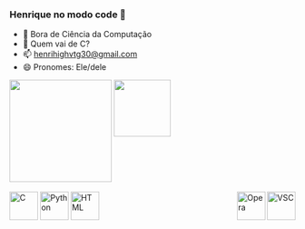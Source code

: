 

### Henrique no modo code 👋

- 👀 Bora de Ciência da Computação
- 🌱 Quem vai de C?
- 📫 henrihighvtg30@gmail.com
- 😄 Pronomes: Ele/dele




<div>
  <img align="center" height="180cm" src="https://github-readme-stats.vercel.app/api?username=ohenriqueeduardo&show_icons=true&theme=dracula">
  <img align="top" height="100cm" src="https://github-readme-stats.vercel.app/api/top-langs/?username=ohenriqueeduardo&layout=donut&theme=dracula"/">
</div>


<div style="display: inline_block"><br>
  <img align="center" alt="C" height="50" widht="50" img src="https://cdn.jsdelivr.net/gh/devicons/devicon@latest/icons/c/c-original.svg" />
  <img align="center" alt="Python" height="50" widht="50" img src="https://cdn.jsdelivr.net/gh/devicons/devicon@latest/icons/python/python-original.svg" />
  <img align="right" alt="VSC" height="50" widht="50" img src="https://cdn.jsdelivr.net/gh/devicons/devicon@latest/icons/visualstudio/visualstudio-original.svg"  />
  <img align="right" alt="Opera" height="50" widht="50" img src="https://cdn.jsdelivr.net/gh/devicons/devicon@latest/icons/opera/opera-original.svg"  />
  <img align="center" alt="HTML" height="50" widht="50" img src="https://cdn.jsdelivr.net/gh/devicons/devicon@latest/icons/html5/html5-original.svg"/>
</div>
          
          
